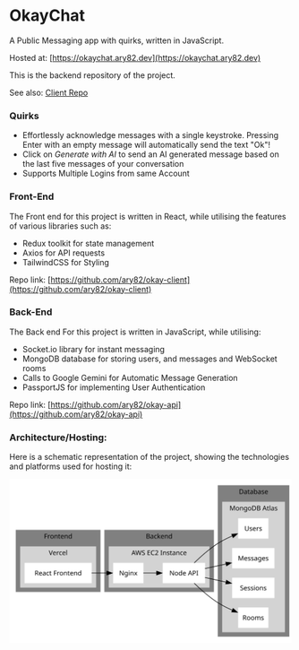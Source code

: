 # OkayChat

A Public Messaging app with quirks, written in JavaScript.

Hosted at: [https://okaychat.ary82.dev](https://okaychat.ary82.dev)

This is the backend repository of the project.

See also: [Client Repo](https://github.com/ary82/okay-client)

### Quirks

<ul>
    <li>Effortlessly acknowledge messages with a single keystroke. Pressing Enter with an empty message will automatically send the text "Ok"!</li>
    <li>Click on <i>Generate with AI</i> to send an AI generated message based on the last five messages of your conversation</li>
    <li>Supports Multiple Logins from same Account</li>
</ul>

### Front-End

The Front end for this project is written in React, while utilising the features of various libraries such as:

<ul>
    <li>Redux toolkit for state management</li>
    <li>Axios for API requests</li>
    <li>TailwindCSS for Styling</li>
</ul>

Repo link: [https://github.com/ary82/okay-client](https://github.com/ary82/okay-client)

### Back-End

The Back end For this project is written in JavaScript, while utilising:

<ul>
    <li>Socket.io library for instant messaging</li>
    <li>MongoDB database for storing users, and messages and WebSocket rooms</li>
    <li>Calls to Google Gemini for Automatic Message Generation</li>
    <li>PassportJS for implementing User Authentication</li>
</ul>

Repo link: [https://github.com/ary82/okay-api](https://github.com/ary82/okay-api)

### Architecture/Hosting:

Here is a schematic representation of the project, showing the technologies and platforms used for hosting it:

<p align="center">
    <img alt="representation of architecture of the web app" src="./graphviz/okaychat.svg">
</p>
